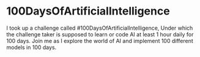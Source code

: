 # 100DaysOfArtificialIntelligence

I took up a challenge called #100DaysOfArtificialIntelligence, Under which the challenge taker is supposed to learn or code AI at least 1 hour daily for 100 days. Join me as I explore the world of AI and implement 100 different models in 100 days. 
